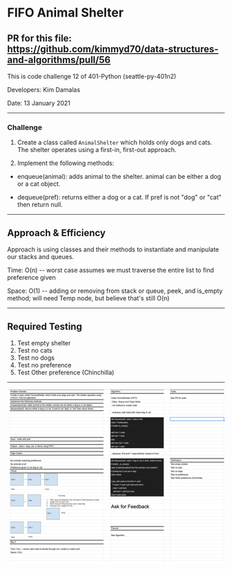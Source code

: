 # FIFO Animal Shelter

## PR for this file: https://github.com/kimmyd70/data-structures-and-algorithms/pull/56

This is code challenge 12 of 401-Python (seattle-py-401n2)

Developers: Kim Damalas

Date: 13 January 2021
____________________
### Challenge 

1. Create a class called `AnimalShelter` which holds only dogs and cats. The shelter operates using a first-in, first-out approach.

2. Implement the following methods:

- enqueue(animal): adds animal to the shelter. animal can be either a dog or a cat object.

- dequeue(pref): returns either a dog or a cat. If pref is not "dog" or "cat" then return null.

__________

## Approach & Efficiency

Approach is using classes and their methods to instantiate and manipulate our stacks and queues.  

Time: O(n) -- worst case assumes  we must traverse the entire list to find preference given

Space: O(1) -- adding or removing from stack or queue, peek, and is_empty method; will need Temp node, but believe that's still O(n)

_____________
## Required Testing

1. Test empty shelter
2. Test no cats
3. Test no dogs
4. Test no preference
5. Test Other preference (Chinchilla)


_________________

![Whiteboard](./assets/animal-shelter-queue-whiteboard.png)

